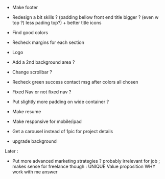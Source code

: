 - Make footer
- Redesign a bit skills ? (padding bellow front end title bigger ? (even w top ?) less pading top?) + better title icons
- Find good colors
- Recheck margins for each section
- Logo
- Add a 2nd background area ?

- Change scrollbar ?
- Recheck green success contact msg after colors all chosen
- Fixed Nav or not fixed nav ?
- Put slightly more padding on wide container ?
- Make resume

- Make responsive for mobile/ipad
- Get a carousel instead of 1pic for project details
- upgrade background


Later :
- Put more advanced marketing strategies ? probably irrelevant for job ; makes sense for freelance though :
UNIQUE Value proposition
WHY work with me answer